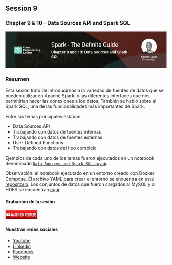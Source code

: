 ## Session 9
### Chapter 9 & 10 - Data Sources API and Spark SQL

![Banner Session 9](../../assets/banner_session_9.png)

### Resumen
Esta sesión trató de introducirnos a la variedad de fuentes de datos que se pueden utilizar en Apache Spark, y las diferentes interfaces que nos permitirían hacer las conexiones a los datos. También se habló sobre el Spark SQL, una de las funcionalidades más importantes de Spark.

Entre los temas principales estaban:
- Data Sources API
- Trabajando con datos de fuentes internas
- Trabajando con datos de fuentes externas
- User-Defined Functions
- Trabajando con datos del tipo complejo

Ejemplos de cada uno de los temas fueron ejecutados en un notebook denominado [`Data Sources and Spark SQL.ipynb`](Data%20Sources%20and%20Spark%20SQL.ipynb).

Observación: el notebook ejecutado en un entorno creado con Docker Compose. El archivo YAML para crear el entorno se encuentra en este [repositorio](https://github.com/rodrigo-reboucas/docker-bigdata). Los conjuntos de datos que fueron cargados al MySQL y al HDFS se encuentran [aquí](../../data/).

#### Grabación de la sesión

[![Watch Session 9](../../assets/youtube.png)](https://www.youtube.com/watch?v=peES5DnYsOg)

#### Nuestras redes sociales
* [Youtube](https://www.youtube.com/channel/UCqFCoUEvxR23ymmih0GD7mQ?sub_confirmation=1 'Subscríbate al canal')
* [Linkedin](https://www.linkedin.com/company/data-engineering-latam/ 'Síganos en Linkedin')
* [Facebook](https://www.facebook.com/dataengineeringlatam/ 'Síganos en Facebook')
* [Website](https://expy.bio/dataengineeringlatam 'Nuestro website')
